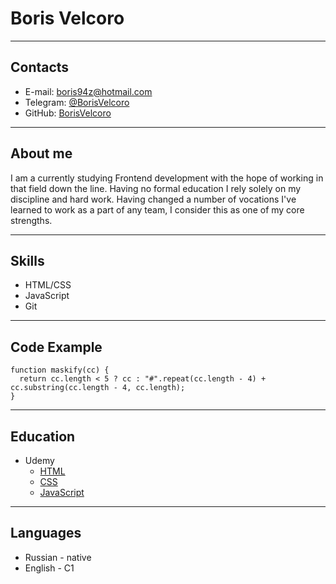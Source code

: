 # Boris Velcoro
---
## Contacts
* E-mail: boris94z@hotmail.com
* Telegram: [@BorisVelcoro](https://t.me/BorisVelcoro)
* GitHub: [BorisVelcoro](https://github.com/BorisVelcoro)
---
## About me
I am a currently studying Frontend development with the hope of working in that field down the line. Having no formal education I rely solely on my discipline and hard work. Having changed a number of vocations I've learned to work as a part of any team, I consider this as one of my core strengths.

---
## Skills
* HTML/CSS
* JavaScript
* Git
---
## Code Example
```
function maskify(cc) {
  return cc.length < 5 ? cc : "#".repeat(cc.length - 4) + cc.substring(cc.length - 4, cc.length);
}
```
---
## Education
* Udemy
  + [HTML](https://www.udemy.com/course/design-and-develop-a-killer-website-with-html5-and-css3/)
  + [CSS](https://www.udemy.com/course/advanced-css-and-sass/)
  + [JavaScript](https://www.udemy.com/course/the-complete-javascript-course/)
---
## Languages
* Russian - native
* English - С1